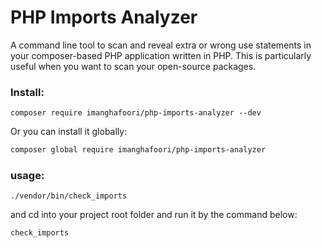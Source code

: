 # PHP Imports Analyzer

A command line tool to scan and reveal extra or wrong use statements in your composer-based PHP application written in PHP.
This is particularly useful when you want to scan your open-source packages.

### Install:
```
composer require imanghafoori/php-imports-analyzer --dev
```

Or you can install it globally:

```bash
composer global require imanghafoori/php-imports-analyzer
```

### usage:

```
./vendor/bin/check_imports
```

and cd into your project root folder and run it by the command below:
```
check_imports
```
